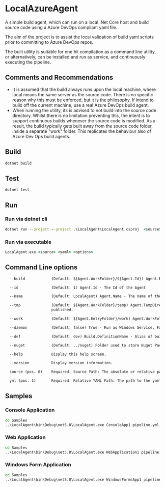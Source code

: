 # LocalAzureAgent

A simple build agent, which can run on a local .Net Core host and build source code using a Azure DevOps compliant yaml file.

The aim of the project is to assist the local validation of build yaml scripts prior to committing to Azure DevOps repos. 

The built utility is suitable for one hit compilation as a command line utility, or alternatively, can be installed and run as service, and continuously executing the pipeline.

## Comments and Recommendations

- It is assumed that the build always runs upon the local machine, where local means the same server as the source code.  There is no specific reason why this must be enforced, but it is the philosophy.  If intend to build off the current machine, use a real Azure DevOps build agent. 
- When running the utility, its is advised to not build into the source code directory. Whilst there is no limitation preventing this, the intent is to support continuous builds whenever the source code is modified.  As a result, the build typically gets built away from the source code folder, inside a separate "work" folder.  This replicates the behaviour also of Azure Dev Ops build agents.

## Build

```cmd
dotnet build
```

## Test

```cmd
dotnet test
```

## Run

### Run via dotnet cli

```cmd
dotnet run --project --project .\LocalAgent\LocalAgent.csproj  <source> <yaml> <options>
```

### Run via executable

```cmd
LocalAgent.exe <source> <yaml> <options>
```

## Command Line options

```txt
  --build            (Default: ${Agent.WorkFolder}/${Agent.Id}) Agent.BuildDirectory - The local path on the agent where all folders for a given build pipeline are created. This variable has the same value as Pipeline.Workspace. For example /home/vsts/work/1

  --id               (Default: 1) Agent.Id - The Id of the Agent

  --name             (Default: LocalAgent) Agent.Name - The name of the agent that is registered with the pool. If you are using a self-hosted agent, then this name is specified by you.

  --tmp              (Default: ${Agent.WorkFolder}/temp) Agent.TempDirectory - A temporary folder that is cleaned after each pipeline job. This directory is used by tasks such as .NET Core CLI task to hold temporary items like test results before they are       
                     published.

  --work             (Default: ${Agent.EntryFolder}/work) Agent.WorkFolder - The working directory for this agent. For example: c:\agent_work

  --daemon           (Default: false) True - Run as Windows Service, False - Run then exit immediately

  --def              (Default: dev) Build.DefinitionName - Alias of build, For example. dev

  --nuget            (Default: ../nuget) Folder used to store Nuget Packages for use by the pipeline

  --help             Display this help screen.

  --version          Display version information.

  source (pos. 0)    Required. Source Path: The absolute or relative path to the source folder, which will be cloned into the agent work folder

  yml (pos. 1)       Required. Relative YAML Path: The path to the yaml pipeline file, which acts as the entry point for the pipeline build process
```

## Samples

### Console Application

```cmd
cd Samples
..\LocalAgent\bin\Debug\net5.0\LocalAgent.exe ConsoleApp1 pipeline.yml --work "work"  --id 1
```

### Web Application

```cmd
cd Samples
..\LocalAgent\bin\Debug\net5.0\LocalAgent.exe WebApplication1 pipeline.yml --work "work"  --id 2
```

### Windows Form Application

```cmd
cd Samples
..\LocalAgent\bin\Debug\net5.0\LocalAgent.exe WindowsFormsApp1 pipeline.yml --work "work" --id 3
```